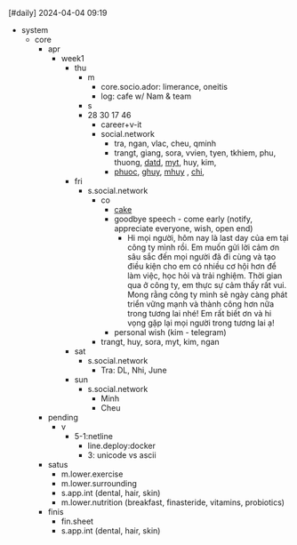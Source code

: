 [#daily]
2024-04-04
09:19

- system
	- core
		- apr
			- week1
				- thu
					- m
						- core.socio.ador: limerance, oneitis
						- log: cafe w/ Nam & team
					- s
					- 28 30 17 46
						- career+v-it
						- social.network
							- tra, ngan, vlac, cheu, qminh
							- trangt, giang, sora, vvien, tyen, tkhiem, phu, thuong, [datd](https://www.facebook.com/profile.php?id=100007456268645), [myt](https://www.facebook.com/khiet.my.07), huy, kim, 
							- [phuoc](https://www.facebook.com/phuoc0702), [ghuy](https://www.facebook.com/ngh1290), [mhuy](https://www.facebook.com/nguyen.minhhuy.5055) , [chi](https://www.facebook.com/imchinguyen), 
				- fri
					- s.social.network
						- co
							- [cake](https://food.grab.com/vn/en/restaurant/b%C3%A1nh-su-que-nguy%E1%BB%85n-thi%E1%BB%87n-thu%E1%BA%ADt-delivery/5-CY2BR321L7UZT6?sourceID=20240404_093231_F25045A9EF0F4CDF9DAECEB5950FE39C_MEXMPS)
							- goodbye speech - come early (notify, appreciate everyone, wish, open end)
								- Hi mọi người, hôm nay là last day của em tại công ty mình rồi. Em muốn gửi lời cảm ơn sâu sắc đến mọi người đã đi cùng và tạo điều kiện cho em có nhiều cơ hội hơn để làm việc, học hỏi và trải nghiệm. Thời gian qua ở công ty, em thực sự cảm thấy rất vui. Mong rằng công ty mình sẽ ngày càng phát triển vững mạnh và thành công hơn nữa trong tương lai nhé! Em rất biết ơn và hi vọng gặp lại mọi người trong tương lai ạ!
							- personal wish (kim - telegram)
						- trangt, huy, sora, myt, kim, ngan 
				- sat
					- s.social.network
						- Tra: DL, Nhi, June
				- sun
					- s.social.network
						- Minh
						- Cheu
		- pending
			- v
				- 5-1:netline
					- line.deploy:docker
					- 3: unicode vs ascii
		- satus
			- m.lower.exercise
			- m.lower.surrounding
			- s.app.int (dental, hair, skin)
			- m.lower.nutrition (breakfast, finasteride, vitamins, probiotics)
		- finis
			- fin.sheet
			- s.app.int (dental, hair, skin)